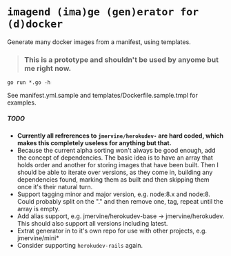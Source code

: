 # `imagend (ima)ge (gen)erator for (d)docker`

Generate many docker images from a manifest, using templates.

> ### This is a prototype and shouldn't be used by anyome but me right now.

```
go run *.go -h
```

See manifest.yml.sample and templates/Dockerfile.sample.tmpl for examples.

##### TODO

- **Currently all refrerences to `jmervine/herokudev-` are hard coded,
  which makes this completely useless for anything but that.**
- Because the current alpha sorting won't always be good enough, add the
  concept of dependencies. The basic idea is to have an array that holds
  order and another for storing images that have been built. Then I
  should be able to iterate over versions, as they come in, building any
  dependencies found, marking them as built and then skipping them
  once it's their natural turn.
- Support tagging minor and major version, e.g. node:8.x and node:8.
  Could probably split on the "." and then remove one, tag, repeat until
  the array is empty.
- Add alias support, e.g. jmervine/herokudev-base -> jmervine/herokudev.
  This should also support all versions including latest.
- Extrat generator in to it's own repo for use with other projects, e.g.
  jmervine/mini\*
- Consider supporting `herokudev-rails` again.
